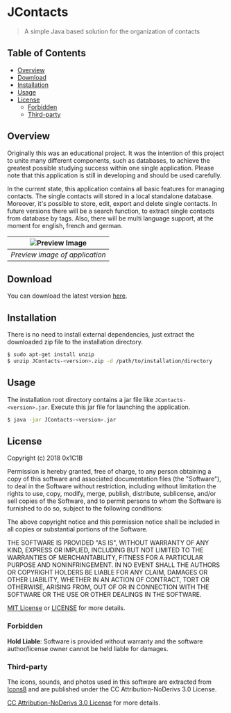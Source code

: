 # JContacts
> A simple Java based solution for the organization of contacts

## Table of Contents

- [Overview](#overview)
- [Download](#download)
- [Installation](#installation)
- [Usage](#usage)
- [License](#license)
  - [Forbidden](#forbidden)
  - [Third-party](#third-party)

## Overview

Originally this was an educational project. It was the intention of this project to unite many different components,
such as databases, to achieve the greatest possible studying success within one single application. Please note that this
application is still in developing and should be used carefully.

In the current state, this application contains all basic features for managing contacts. The single contacts will stored in a local standalone database. Moreover, it's possible to store, edit, export and delete single contacts. In future versions there will be a search function, to extract single contacts from database by tags. Also, there will be multi language support, at the moment for english, french and german.

| ![Preview Image](https://github.com/0x1C1B/JContacts/blob/master/doc/img/preview.png) | 
|:--:| 
| *Preview image of application* |

## Download

You can download the latest version [here](https://github.com/0x1C1B/JContacts/releases).

## Installation

There is no need to install external dependencies, just extract the downloaded zip file to the installation directory.

```sh
$ sudo apt-get install unzip
$ unzip JContacts-<version>.zip -d /path/to/installation/directory
```

## Usage

The installation root directory contains a jar file like `JContacts-<version>.jar`. Execute this jar file for launching the
application.

```sh
$ java -jar JContacts-<version>.jar
```

## License

Copyright (c) 2018 0x1C1B

Permission is hereby granted, free of charge, to any person obtaining a copy
of this software and associated documentation files (the "Software"), to deal
in the Software without restriction, including without limitation the rights
to use, copy, modify, merge, publish, distribute, sublicense, and/or sell
copies of the Software, and to permit persons to whom the Software is
furnished to do so, subject to the following conditions:

The above copyright notice and this permission notice shall be included in all
copies or substantial portions of the Software.

THE SOFTWARE IS PROVIDED "AS IS", WITHOUT WARRANTY OF ANY KIND, EXPRESS OR
IMPLIED, INCLUDING BUT NOT LIMITED TO THE WARRANTIES OF MERCHANTABILITY,
FITNESS FOR A PARTICULAR PURPOSE AND NONINFRINGEMENT. IN NO EVENT SHALL THE
AUTHORS OR COPYRIGHT HOLDERS BE LIABLE FOR ANY CLAIM, DAMAGES OR OTHER
LIABILITY, WHETHER IN AN ACTION OF CONTRACT, TORT OR OTHERWISE, ARISING FROM,
OUT OF OR IN CONNECTION WITH THE SOFTWARE OR THE USE OR OTHER DEALINGS IN THE
SOFTWARE.

[MIT License](https://opensource.org/licenses/MIT) or [LICENSE](LICENSE) for
more details.

### Forbidden

**Hold Liable**: Software is provided without warranty and the software
author/license owner cannot be held liable for damages.

### Third-party

The icons, sounds, and photos used in this software are extracted from [Icons8](https://icons8.com/) and are published
under the CC Attribution-NoDerivs 3.0 License.

[CC Attribution-NoDerivs 3.0 License](https://creativecommons.org/licenses/by-nd/3.0/) for
more details.
